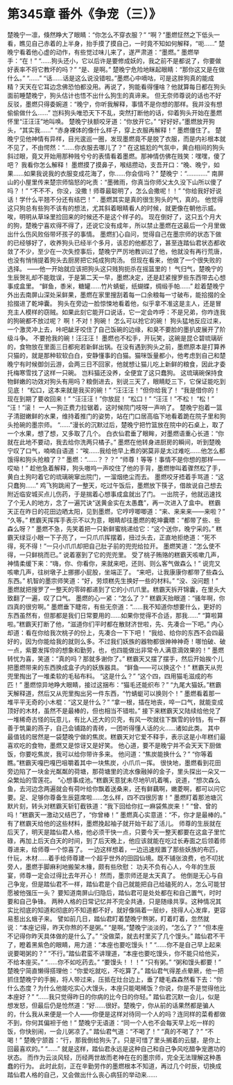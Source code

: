 # 第345章 番外《争宠（三）》
楚晚宁一凛，倏然睁大了眼睛：“你怎么不穿衣服？”
“啊？”墨燃怔然之下低头一看，瞧见自己赤着的上半身，抬手摸了摸自己，一时竟不知如何解释，“呃……”
楚晚宁看着他心虚的动作，有些觉过味儿来了，遂严肃道：“墨燃。”
墨燃举手：“在！”
“……狗头还小，它以后许是要修成妖的，我之前不是都说了，你要做好表率不将它教坏的吗？”
“是、是啊。”
楚晚宁危险地眯起眼睛：“那你这又是在做什么。”
“……”
“话……话是这么说没错啦。”墨燃心中嘀咕，可是这胖狗真的能成精？天天在它耳边念佛恐怕都没用。再说了，狗能看得懂啥？他就算每日都在狗头面前睡楚晚宁，狗头估计也悟不出什么狗生的真谛来。
但无奈师尊说的话也不好反驳，墨燃只得委婉道：“晚宁，你听我解释，事情不是你想的那样。我并没有想偷偷做什么……”
岂料狗头唯恐天下不乱，突然打断他的话，仰着狗头开始在墨燃怀里“汪汪汪”地叫唤。
楚晚宁扶额咬牙道：“你放开它。”
“好好好。”墨燃放开狗头，“其实我……”
“赤身裸体的像什么样子，穿上衣服再解释！”
墨燃僵住了。
楚晚宁见他神情有异样，目光逡巡一圈，发现墨燃竟不是脱了衣服，而是内衫根本就不见了，不由愕然：“……你衣服去哪儿了？”
在这尴尬的气氛中，黄白相间的狗头斜过眼，竟又开始用那种贱兮兮的表情看着墨燃。那神情仿佛在贱笑：嘿嘿，傻了吧？
我看你怎么解释！
墨燃摸了摸鼻子，喉结攒动，支吾开口：“晚、晚宁，如果……如果我说我的衣服变成花海了，你……你会信吗？”
楚晚宁：“…………”
南屏山的小屋里传来楚宗师恼怒的叱责：“墨微雨，你真当你师父太久没下山所以傻了吗？！”
“不不不，你没，没撒！师尊最聪明了，怎么会撒呢！！”
“你给我好好说话！学什么平翘不分还有结巴！”
.
墨燃其实是真的很生狗头的气，真的。
他觉得这只狗总有些狗不该有的想法，尤其斜着眼睛看人的时候，就更像在朝他示威。
唉，明明从草垛里捡回来的时候还不是这个样子的。
现在倒好了，这只五个月大的狗，楚晚宁喜欢得不得了，还说它没有成年，所以禁止墨燃在这最后一个月里做出什么伤风败俗带坏孩子的事情。
墨燃扪心自问，觉得自己在墨宗师的状态下做的已经够好了，收养狗头已经半个多月，该忍的他都忍了，甚至连踏仙君状态都收敛了不少，至少在一次失控事后，楚晚宁严厉地教训过了他，他就没有再行荒唐，也没有悄悄提着狗头去厨房把它炖成狗肉汤。
但现在看来，他做了一个很失败的选择。
——他一开始就应该把狗头这只贱狗扼杀在摇篮里的！
气归气，楚晚宁的生辰贺礼却不能耽误，于是第二天一早，墨燃决定，还是赶紧搜罗些东西带去心想事成盒里。
“鲜鱼，黍米，糖罐……竹片蜻蜓，纸蝴蝶，绸缎手帕……”
趁着楚晚宁外出去南屏山深处采鲜果，墨燃在家里搜刮着每一口余粮每一寸破布，能拾掇的全拾掇进了乾坤囊。
狗头在旁边一脸惊悚地看着他，似乎拿不准这是主人，还是冒充主人模样的窃贼。如果此刻它能开口说话，它一定会咋呼：不是兄弟，你咋连我的狗碗都不放过呢？
啊！不对！狗碗！
怎么可以抢它的碗！
狗头猛地反应过来，一个激灵冲上去，咔吧龇牙咬住了自己饭碗的边缘，和臭不要脸的墨扒皮展开了阶级斗争。
不要抢我的碗！汪汪汪！
墨燃也不松手，开玩笑，这碗是昆仑碧琉璃斫的，食物放在里面三日都宛若新鲜出锅。在没有遇到狗头之前，墨燃原本是打算养只猫的，就是那种软软白白，安静懂事的白猫。猫咪饭量都小，他考虑到自己和楚晚宁有时候御剑云游，会两三日不回家，他就想让猫儿吃上新鲜的粮食，因此才委托梅寒雪找了这样一只碗。
岂料猫还没养，全便宜了这只蠢狗。
这琉璃碗保持食物鲜嫩的功效对狗头有用吗？粮倒进去，别说三天了，眼睛眨三下，它保证能吃到见底！
“松口，这本来就是我买的碗！”
“汪汪汪！”但你给我了！
“我是借你的！现在到期了要收回来！”
“汪汪汪！”你放屁！
“松口！”
“汪汪！”不松！
“松！”
“汪！”滚！
一人一狗正费力拉锯着，这时候院门吱呀一声响了。
楚晚宁抱着一篮子清甜嫩鲜的水果，维持着推门的姿势，站在门口居高临下地看着跪在院子里和狗头抢碗的墨宗师。
“……”漫长的沉默过后，楚晚宁把竹篮放在院中的石桌上，取了一个水果，想了想，又多取了几个。
白衣仙君垂了眼眸，对墨燃语重心长道：“你就在此地不要动，我去给你洗两只橘子。”
墨燃在他转身进厨房的瞬间，听到楚晚宁叹了口气，喃喃自语道：“唉……我给他早上煮的粥莫非是太过难吃……他怎么都饿得和狗头抢粮了？”
墨燃：“……？？？”
“师尊！等等！事情不是你想的那样——哎呦！”
趁他急着解释，狗头嗷呜一声咬住了他的手背，墨燃惨叫着骤然松了手，黄白土狗叼着它的琉璃碗窜出院门，一溜烟绝尘而去。
墨燃咬牙捂着手骂道：“这只蠢狗……”
鸡飞狗跳闹了一整天，吃过午饭后，墨燃放下筷子，借故说自己想去附近临安城买点儿伤药，于是揣着心想事成盒就出了门。
一出院子，他就迅速找了个无人的地方，念了一遍咒诀“送黄金实在太愚蠢”，再一次进入了盒中。
糕霸天正在昨日的花田边晒太阳，见到墨燃，它哼哼唧唧道：“来、来来来——来啦？”
“久等。”
糕霸天挥挥手表示不以为意，眼睛却往墨燃的乾坤囊瞟：“都带了些、些森么呀？”
墨燃不急，先笑着把一只新鲜蜜桃递给它：“这个送你，晚宁采的。”
糕霸天绿豆小眼一下子亮了，一只爪爪挥摆着，扭过头去，正直地拒绝道：“死不得，死不得！”一只小爪爪却把自己肚子前的兜兜给拉开。
墨燃笑道：“怎么使不得，一只鲜桃而已。”
说着塞到了它的兜兜里。
受了桃子贿赂的糕霸天咳嗽几声，神情柔缓下来：“嗨，你、你看你，来就来吧，还则、则么客气做森么！”
说完又咳嗽几声，往树墩子上挪挪小屁股，坐端正了。
“来吧，让我康康你都带了些森么东西。”
机智的墨宗师笑道：“好，劳烦糕先生换好一些的材料。”
“没、没问题！”
墨燃就把搜罗了一整天的零碎都递到了它的小爪爪里。糕霸天拆开锦囊，在里头大致翻了一遍，叹了口气。
墨燃的心一紧：“怎么了？”
糕霸天抬眼道：“骚年啊，你四真的很穷啊。”
墨燃垂下睫帘，有些无奈道：“……我不知道你想要什么，更好的东西虽然有，但那都是我们日常要用的……如果你觉得不合适，那我……”
“算啦算啦。”糕霸天打断了他，“滋道你们平时都在散财济世啦，先、先凑合一下吧。”
内心却道：看在你给我次桃子的份上，先凑合一下下吧！
“我给、给你的东西不会四最好的，因为你能给我的就则么多。不过我们妖族的器物都很神神神奇！哪怕破、破一点，紫要发挥你的想象和勤劳，也，也四能做出非常令人满意滴效果的！”
墨燃转忧为喜，笑道：“真的吗？那就多谢你了。”
糕霸天又摆了摆手，然后开始挨个儿把墨燃带来的东西换成盒子内的妖族器具。
“鲜鱼——可以换这个！”
糕霸天从兜兜里掏出了一堆柔软的毛毡布料。
“这是什么？”
“这个四，四用猫毛滋成的布匹！”
墨燃惊异地睁大眼睛，接过这捆布：“猫毛还能织布？”
“九尾大猫妖。”糕霸天解释道，然后又从兜里掏出另一件东西，“竹蜻蜓可以换则个！”
墨燃看着那一堆平平无奇的小木棍：“这又是什么？”
“拿一根，插在地丧，啐一口气，就能变成顶好的木材，虽然不是最棒的，但也相当不错啦。”
接下来糕霸天又陆续给他兑了一堆稀奇古怪的玩意儿，有比人还大的贝壳，有风一吹就往下飘雪的铃铛，有一群善于筑巢的燕子，自己会铺路的青砖，一团听得懂人话的火……诸如此类。
其中最值钱的居然是一袋楚晚宁做的焦炭。糕霸天对它爱不释手，表示这是小年糕们最喜欢吃的食物，墨燃又是惊讶又是好笑。
他心道，要不是晚宁并不会天天下厨做饭，你要吃焦炭，我可以给你带许多来。
他问道：“焦炭能换什么？”
“你等着瞧。”糕霸天嘎巴嘎巴咀嚼着其中一块焦炭，小爪爪一挥。
很快地，墨燃看到花田旁边陷了一块金光粼粼的荷塘，那荷塘里的流水像融掉的金子，里头探出一朵又一朵繁灿的雪莲花。
“心想事成池。”糕霸天意犹未尽地叭叽着嘴，说道，“想次森么鱼，去河边念两遍就会有荷叶给你飘着送桑来，还有鲜藕啊，嫩菱啊，都可以问它要。足、足够你尊备生辰筵席啦……怎么样，四不四很厉害！”
墨燃盯着那池塘沉默片刻，转头对糕霸天斩钉截铁道：“我下回给你扛一麻袋焦炭来！”
“曾、曾的吗！”糕霸天一激动又结巴了，“你曾棒！”
墨燃真心实意道：“不，你才是最棒的。”
有了糕霸天给他的这些材料，墨燃挽起袖子就开始干起了活儿。
师尊的生辰就在后天了，明天是踏仙君人格，他必须干快一点，只要今天一整天都要在这盒子里忙碌，再加上后天白天的时间，到了后天晚上，他应该就能在吃过长寿面之后领着师尊进来，给师尊一个惊喜了。
一边这样想着，一边迅速规置了那些妖族的布匹，什玩，木材……着手给师尊建一个超乎世外的田园仙境。既不铺张浪费，也不叨扰旁人，墨燃手脚麻利地搬架木椽，颇有些欣慰：
功夫不负有心人，今年的生辰宴，师尊一定会过得比去年开心！
然而，墨宗师还是太天真了。
他倒是无心与自己争宠，但是踏仙君不一样，踏仙君是个自己就能把自己给磕死的人，怎么可能甘愿被他强压一头？
要知道南屏山归隐后，踏仙君可是处处都在和自己置气，时时要和自己争锋。
两种人格的日常记忆并不完全共通，只是随缘共享。这种情况其实比彻底的知道和彻底的不知道都不好，就好像隔着一层纱，挠得人心发痒，更容易惹出幺蛾子来。
譬如前几日，踏仙君盯着楚晚宁熬粥，盯着盯着，忽然就说：“本座记得，昨天你熬的不是粥。”
“是啊。”楚晚宁淡淡的，“怎么了？”
“但本座不记得你昨天具体做的是什么了。”
“没做菜，就去村里买了几个馒头。”
踏仙君不干了，瞪着黑紫色的眼睛，用力道：“本座也要吃馒头！”
“……你不是自己早上起来说要喝粥的？”
“不行。”踏仙君蛮不讲理道，“本座也要吃馒头，你不能只给他买，不给本座买。”
“……你不如吃药去。”
“要馒头！！！”
“只有粥。”
“粥和馒头都要！”
楚晚宁简直懒得搭理他：“你爱吃就吃，不吃算了。”
踏仙君气得差点晕厥，他一把抓住楚晚宁的手腕，将人带过来，压抵在灶台边上，垂了睫毛森森然看下去：“你什么态度？为什么他能吃实心大馒头，本座只能喝稀饭？你说，你是不是觉得他比本座好？”
“……我只觉得昨日的你病的比今日的你轻。”
踏仙君沉默一会儿，似是想发怒，但最后仍是怆然道：“好……很好。楚晚宁，你从前的话果然都是骗人的，什么我从来便是一个人——你便是这样对待同一个人的吗？连同样的菜肴都做不到，你何其偏袒于他！”
楚晚宁无语道：“同一个人也不会每天早上吃一样的饭，你快别闹，一会儿粥凉了。”
踏仙君气道：“不喝了！”
“真的不喝了？”
“不喝！”
楚晚宁颔首：“行，那我倒给狗头了。只是可惜了里头搁着的云腿，是你上回最喜欢的。”
“……”
就是这样，踏仙君永远是这种自己和自己争风吃醋争宠邀功的状态。
而作为云淡风轻，历经两世故而老神在在的墨宗师，完全无法理解这种愚蠢的行为。
此时此刻，正在辛勤劳作的墨燃根本不知道，再过几个时辰，切换成踏仙君人格的自己，又会做出什么丧心病狂的举动来……
